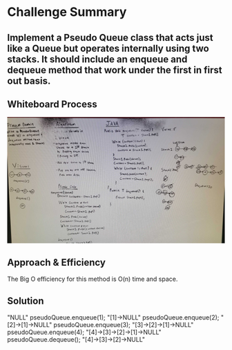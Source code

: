 # Challenge Summary
## Implement a Pseudo Queue class that acts just like a Queue but operates internally using two stacks. It should include an enqueue and dequeue method that work under the first in first out basis.
## Whiteboard Process
![codeChallenge11](./src/main/resources/IMG_20210809_025637_edit_197615624818283.jpg)

## Approach & Efficiency
The Big O efficiency for this method is O(n) time and space.

## Solution
"NULL"
pseudoQueue.enqueue(1);
"[1]->NULL"
pseudoQueue.enqueue(2);
"[2]->[1]->NULL"
pseudoQueue.enqueue(3);
"[3]->[2]->[1]->NULL"
pseudoQueue.enqueue(4);
"[4]->[3]->[2]->[1]->NULL"
pseudoQueue.dequeue();
"[4]->[3]->[2]->NULL"
